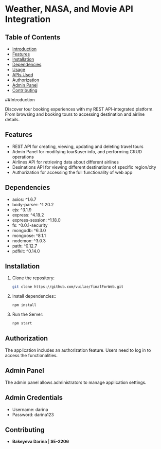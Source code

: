 # Weather, NASA, and Movie API Integration

## Table of Contents

- [Introduction](#introduction)
- [Features](#features)
- [Installation](#installation)
- [Dependencies](#dependencies)
- [Usage](#usage)
- [APIs Used](#apis-used)
- [Authorization](#authorization)
- [Admin Panel](#admin-panel)
- [Contributing](#contributing)

##Introduction

Discover tour booking experiences with my REST API-integrated platform. From browsing and booking tours to accessing destination and airline details. 

## Features

- REST API for creating, viewing, updating and deleting travel tours
- Admin Panel for modifying tour&user info, and performing CRUD operations
- Airlines API for retrieving data about different airlines
- Desinations API for viewing different destinations of specific region/city
- Authorization for accessing the full functionality of web app

## Dependencies

- axios: ^1.6.7
- body-parser: ^1.20.2
- ejs: ^3.1.9
- express: ^4.18.2
- express-session: ^1.18.0
- fs: ^0.0.1-security
- mongodb: ^6.3.0
- mongoose: ^8.1.1
- nodemon: ^3.0.3
- path: ^0.12.7
- pdfkit: ^0.14.0

## Installation

1. Clone the repository:

   ```bash
   git clone https://github.com/vuilae/finalForWeb.git
   
2. Install dependencies::

   ```bash
   npm install
   
2. Run the Server:

   ```bash
   npm start
   
## Authorization

The application includes an authorization feature. Users need to log in to access the functionalities.

## Admin Panel

The admin panel allows administrators to manage application settings.

## Admin Credentials

- Username: darina
- Password: darina123
   

## Contributing

- **Bakeyeva Darina | SE-2206**
